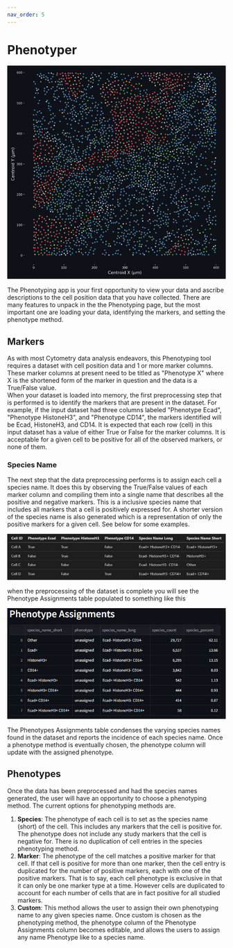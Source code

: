 ```yaml
---
nav_order: 5
---
```


# Phenotyper

![](./assets/images/phenotyping.png)

The Phenotyping app is your first opportunity to view your data and ascribe descriptions to the cell position data that you have collected. There are many features to unpack in the the Phenotyping page, but the most important one are loading your data, identifying the markers, and setting the phenotype method. 

## Markers
As with most Cytometry data analysis endeavors, this Phenotyping tool requires a dataset with cell position data and 1 or more marker columns. These marker columns at present need to be titled as "Phenotype X" where X is the shortened form of the marker in question and the data is a True/False value.  
When your dataset is loaded into memory, the first preprocessing step that is performed is to identify the markers that are present in the dataset. For example, if the input dataset had three columns labeled "Phenotype Ecad", "Phenotype HistoneH3", and "Phenotype CD14", the markers identified will be Ecad, HistoneH3, and CD14. It is expected that each row (cell) in this input dataset has a value of either True or False for the marker columns. It is acceptable for a given cell to be positive for all of the observed markers, or none of them. 

### Species Name
The next step that the data preprocessing performs is to assign each cell a species name. It does this by observing the True/False values of each marker column and compiling them into a single name that describes all the positive and negative markers. This is a inclusive species name that includes all markers that a cell is positively expressed for. A shorter version of the species name is also generated which is a representation of only the positive markers for a given cell. See below for some examples.

![](./assets/images/Species_names.png)

when the preprocessing of the dataset is complete you will see the Phenotype Assignments table populated to something like this

![](./assets/images/Phenotype_assignments.png)

The Phenotypes Assignments table condenses the varying species names found in the dataset and reports the incidence of each species name. Once a phenotype method is eventually chosen, the phenotype column will update with the assigned phenotype. 

## Phenotypes
Once the data has been preprocessed and had the species names generated, the user will have an opportunity to choose a phenotyping method. The current options for phenotyping methods are.
1. **Species**: The phenotype of each cell is to set as the species name (short) of the cell. This includes any markers that the cell is positive for. The phenotype does not include any study markers that the cell is negative for. There is no duplication of cell entries in the species phenotyping method.
1. **Marker**: The phenotype of the cell matches a positive marker for that cell. If that cell is positive for more than one marker, then the cell entry is duplicated for the number of positive markers, each with one of the positive markers. That is to say, each cell phenotype is exclusive in that it can only be one marker type at a time. However cells are duplicated to account for each number of cells that are in fact positive for all studied markers.
1. **Custom**: This method allows the user to assign their own phenotyping name to any given species name. Once custom is chosen as the phenotyping method, the phenotype column of the Phenotype Assignments column becomes editable, and allows the users to assign any name Phenotype like to a species name.
